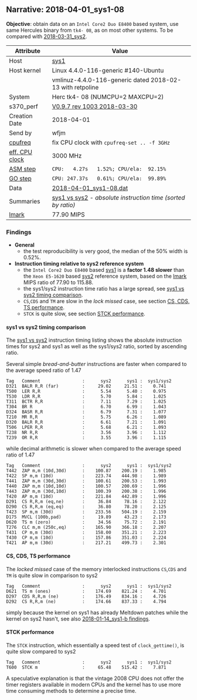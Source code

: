 ## Narrative: 2018-04-01_sys1-08

**Objective**: obtain data on an `Intel Core2 Duo E8400` based system, use
same Hercules binary from `tk4- 08`, as on most other systems.
To be compared with [2018-03-31_sys2](2018-03-31_sys2.md).

| Attribute | Value |
| --------- | ----- |
| Host   | [sys1](hostinfo_sys1.md) |
| Host kernel | Linux 4.4.0-116-generic #140-Ubuntu |
|             | vmlinuz-4.4.0-116-generic dated 2018-02-13 with retpoline |
| System | Herc tk4- 08 (NUMCPU=2 MAXCPU=2) |
| s370_perf | [V0.9.7  rev  1003  2018-03-30](https://github.com/wfjm/s370-perf/blob/2685ff0/codes/s370_perf.asm) |
| Creation Date | 2018-04-01 |
| Send by | wfjm |
| [cpufreq](README_narr.md#user-content-cpufreq) | fix CPU clock with `cpufreq-set .. -f 3GHz` |
| [eff. CPU clock](README_narr.md#user-content-effclk) | 3000 MHz |
| [ASM step](README_narr.md#user-content-asm) | `CPU:   4.27s   1.52%; CPU/ela:  92.15%` |
| [GO step](README_narr.md#user-content-go)   | `CPU: 247.37s   0.61%; CPU/ela:  99.89%` |
| Data | [2018-04-01_sys1-08.dat](../data/2018-04-01_sys1-08.dat) |
| Summaries | [sys1 vs sys2](sum_2018-04-01_sys2_and_sys1.dat) - _absolute instruction time (sorted by ratio)_ |
| [lmark](README_narr.md#user-content-lmark) | 77.90 MIPS |

### Findings <a name="find"></a>
- **General**
  - the test reproducibility is very good, the median of the 50% width is 0.52%.
- **Instruction timing relative to sys2 reference system**
  - the `Intel Core2 Duo E8400` based [sys1](hostinfo_sys1.md) is a
    **factor 1.48 slower** than the `Xeon E5-1620` based
    [sys2](hostinfo_sys2.md) reference system, based on the
    [lmark](README_narr.md#user-content-lmark) MIPS ratio of 77.90 to 115.88.
  - the sys1/sys2 instruction time ratio has a large spread, see
    [sys1 vs sys2 timing comparison](#user-content-find-vs-sys2).
  - `CS`,`CDS` and `TM` are slow in the _lock missed_ case, see section
    [CS, CDS, TS performance](#user-content-find-lock).
  - `STCK` is quite slow, see section
    [STCK performance](#user-content-find-stck).

#### sys1 vs sys2 timing comparison <a name="find-vs-sys2"></a>
The [sys1 vs sys2](sum_2018-04-01_sys2_and_sys1.dat) instruction
timing listing shows the  absolute instruction times for sys2 and sys1
as well as the sys1/sys2 ratio, sorted by ascending ratio.

Several simple _bread-and-butter_ instructions are faster when compared to the
average speed ratio of 1.47
```
Tag   Comment                :      sys2      sys1 :  sys1/sys2
D321  BALR R,R (far)         :     29.02     21.51 :    0.741
T500  LER R,R                :      5.54      5.40 :    0.975
T530  LDR R,R                :      5.70      5.84 :    1.025
T311  BCTR R,R               :      7.11      7.29 :    1.025
T304  BR R                   :      6.70      6.99 :    1.043
D324  BASR R,R               :      6.79      7.31 :    1.077
T210  MR R,R                 :      5.75      6.26 :    1.089
D320  BALR R,R               :      6.61      7.21 :    1.091
T506  LPER R,R               :      5.68      6.21 :    1.093
T238  NR R,R                 :      3.56      3.96 :    1.112
T239  OR R,R                 :      3.55      3.96 :    1.115
```

while decimal arithmetic is slower when compared to the average speed ratio
of 1.47
```
Tag   Comment                :      sys2      sys1 :  sys1/sys2
T442  ZAP m,m (10d,30d)      :    100.87    200.19 :    1.985
T422  SP m,m (10d)           :    223.74    444.98 :    1.989
T441  ZAP m,m (30d,30d)      :    100.61    200.53 :    1.993
T440  ZAP m,m (10d,10d)      :    100.57    200.69 :    1.996
T443  ZAP m,m (30d,10d)      :    100.39    200.38 :    1.996
T420  AP m,m (10d)           :    221.84    442.89 :    1.996
D291  CS R,R,m (eq,ne)       :     36.84     78.16 :    2.122
D290  CS R,R,m (eq,eq)       :     36.80     78.20 :    2.125
T423  SP m,m (30d)           :    233.56    504.19 :    2.159
D175  MVCL (100b,pad)        :     19.89     43.23 :    2.173
D620  TS m (zero)            :     34.56     75.72 :    2.191
T276  CLC m,m (250c,eq)      :    165.90    366.18 :    2.207
T431  CP m,m (30d)           :    158.00    351.21 :    2.223
T430  CP m,m (10d)           :    157.86    351.03 :    2.224
T421  AP m,m (30d)           :    217.21    499.73 :    2.301
```

#### CS, CDS, TS performance <a name="find-lock"></a>
The _locked missed_ case of the memory interlocked instructions `CS`,`CDS`
and `TM` is quite slow in comparison to sys2
```
Tag   Comment                :      sys2      sys1 :  sys1/sys2
D621  TS m (ones)            :    174.69    821.24 :    4.701
D297  CDS R,R,m (ne)         :    176.49    834.16 :    4.726
D292  CS R,R,m (ne)          :    174.66    837.33 :    4.794
```

simply because the kernel on sys1 has already Meltdown patches while the
kernel on sys2 hasn't, see also
[2018-01-14_sys1-b findings](2018-01-14_sys1-b.md#user-content-find).

#### STCK performance <a name="find-stck"></a>
The `STCK` instruction, which essentially a speed test of `clock_gettime()`,
is quite slow compared to sys2
```
Tag   Comment                :      sys2      sys1 :  sys1/sys2
T600  STCK m                 :     65.48    515.42 :    7.871
```
A speculative explanation is that the vintage 2008 CPU does not offer the
timer registers available in modern CPUs and the kernel has to use more
time consuming methods to determine a precise time.
